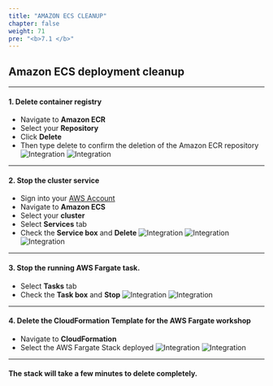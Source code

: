 ```yaml
---
title: "AMAZON ECS CLEANUP"
chapter: false
weight: 71
pre: "<b>7.1 </b>"
---
```


## Amazon ECS deployment cleanup

---

#### 1. Delete container registry
- Navigate to **Amazon ECR**
- Select your **Repository**
- Click **Delete**
- Then type delete to confirm the deletion of the Amazon ECR repository
![Integration](/images/delete-repo.png)
![Integration](/images/delete_ecs.png)

---

#### 2. Stop the cluster service
- Sign into your [AWS Account](https://aws.amazon.com/)
- Navigate to **Amazon ECS**
- Select your **cluster**
- Select **Services** tab
- Check the **Service box** and **Delete** 
![Integration](/images/ecs_deletion.png)
![Integration](/images/cancel_service.png)
![Integration](/images/service_delete.png)

---

#### 3. Stop the running AWS Fargate task.
- Select **Tasks** tab
- Check the **Task box** and **Stop** 
![Integration](/images/cancel_task.png)
![Integration](/images/task_stop.png)

---

#### 4. Delete the CloudFormation Template for the AWS Fargate workshop
- Navigate to **CloudFormation**
- Select the AWS Fargate Stack deployed
![Integration](/images/fargate-stack-delete.png)
![Integration](/images/fargate-confirm.png)

---

#### The stack will take a few minutes to delete completely.
